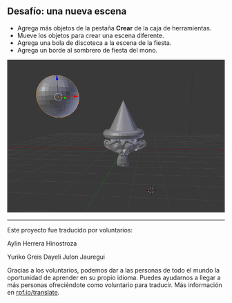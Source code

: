 ## Desafío: una nueva escena

+ Agrega más objetos de la pestaña **Crear** de la caja de herramientas.
+ Mueve los objetos para crear una escena diferente.
+ Agrega una bola de discoteca a la escena de la fiesta.
+ Agrega un borde al sombrero de fiesta del mono.

![Desafío](images/challenge.png)


***
Este proyecto fue traducido por voluntarios:

Aylin Herrera Hinostroza

Yuriko Greis Dayeli Julon Jauregui

Gracias a los voluntarios, podemos dar a las personas de todo el mundo la oportunidad de aprender en su propio idioma. Puedes ayudarnos a llegar a más personas ofreciéndote como voluntario para traducir. Más información en [rpf.io/translate](https://rpf.io/translate).
